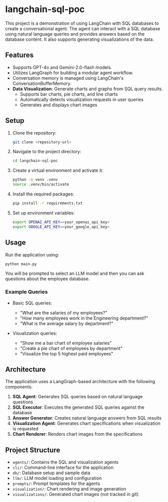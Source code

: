 # langchain-sql-poc

This project is a demonstration of using LangChain with SQL databases to create a conversational agent. The agent can interact with a SQL database using natural language queries and provides answers based on the database content. It also supports generating visualizations of the data.

## Features
- Supports GPT-4o and Gemini-2.0-flash models.
- Utilizes LangGraph for building a modular agent workflow.
- Conversation memory is managed using LangChain's ConversationBufferMemory.
- **Data Visualization**: Generate charts and graphs from SQL query results.
  - Supports bar charts, pie charts, and line charts
  - Automatically detects visualization requests in user queries
  - Generates and displays chart images

## Setup
1. Clone the repository:
   ```bash
   git clone <repository-url>
   ```
2. Navigate to the project directory:
   ```bash
   cd langchain-sql-poc
   ```
3. Create a virtual environment and activate it:
   ```bash
   python -m venv .venv
   source .venv/bin/activate
   ```
4. Install the required packages:
   ```bash
   pip install -r requirements.txt
   ```
5. Set up environment variables:
   ```bash
   export OPENAI_API_KEY=<your_openai_api_key>
   export GOOGLE_API_KEY=<your_google_api_key>
   ```

## Usage
Run the application using:
```bash
python main.py
```

You will be prompted to select an LLM model and then you can ask questions about the employee database.

### Example Queries
- Basic SQL queries:
  - "What are the salaries of my employees?"
  - "How many employees work in the Engineering department?"
  - "What is the average salary by department?"

- Visualization queries:
  - "Show me a bar chart of employee salaries"
  - "Create a pie chart of employees by department"
  - "Visualize the top 5 highest paid employees"

## Architecture
The application uses a LangGraph-based architecture with the following components:

1. **SQL Agent**: Generates SQL queries based on natural language questions
2. **SQL Executor**: Executes the generated SQL queries against the database
3. **Answer Generator**: Creates natural language answers from SQL results
4. **Visualization Agent**: Generates chart specifications when visualization is requested
5. **Chart Renderer**: Renders chart images from the specifications

## Project Structure
- `agents/`: Contains the SQL and visualization agents
- `cli/`: Command-line interface for the application
- `db/`: Database setup and sample data
- `llm/`: LLM model loading and configuration
- `prompts/`: Prompt templates for the agents
- `visualization/`: Chart rendering and image generation
- `visualizations/`: Generated chart images (not tracked in git)
